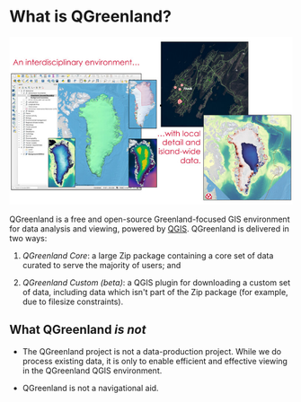 # What is QGreenland?

![QGreenland examples](_images/qgreenland-examples.jpg)

QGreenland is a free and open-source Greenland-focused GIS environment for data
analysis and viewing, powered by [QGIS](https://qgis.org). QGreenland is
delivered in two ways:

1. *QGreenland Core*: a large Zip package containing a core set of data curated
   to serve the majority of users; and

2. *QGreenland Custom (beta)*: a QGIS plugin for downloading a custom set of
   data, including data which isn't part of the Zip package (for example, due
   to filesize constraints).


## What QGreenland *is not*

* The QGreenland project is not a data-production project. While we do
  process existing data, it is only to enable efficient and effective viewing
  in the QGreenland QGIS environment.

* QGreenland is not a navigational aid.
